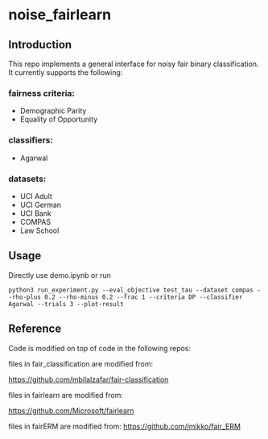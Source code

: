 # noise_fairlearn
## Introduction
This repo implements a general interface for noisy fair binary classification. It currently supports the following:

### fairness criteria:

* Demographic Parity
* Equality of Opportunity

### classifiers:

* Agarwal

### datasets:

 * UCI Adult
 * UCI German
 * UCI Bank
 * COMPAS
 * Law School

## Usage
Directly use demo.ipynb or run
```
python3 run_experiment.py --eval_objective test_tau --dataset compas --rho-plus 0.2 --rho-minus 0.2 --frac 1 --criteria DP --classifier Agarwal --trials 3 --plot-result
```

## Reference
Code is modified on top of code in the following repos:

files in fair_classification are modified from:

<https://github.com/mbilalzafar/fair-classification>

files in fairlearn are modified from:

<https://github.com/Microsoft/fairlearn>

files in fairERM are modified from:
<https://github.com/jmikko/fair_ERM>
